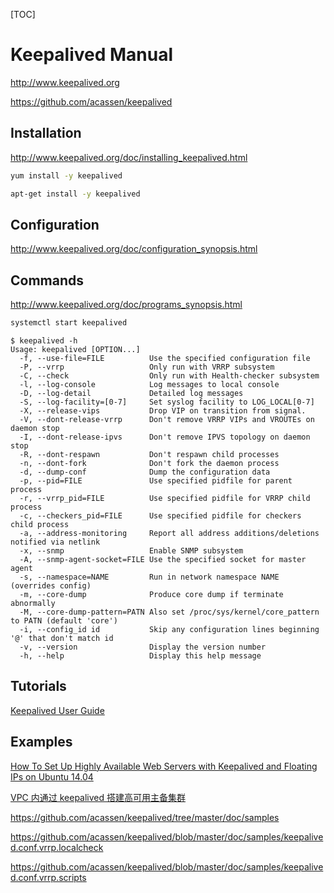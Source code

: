 [TOC]

# Keepalived Manual

http://www.keepalived.org

https://github.com/acassen/keepalived

## Installation

http://www.keepalived.org/doc/installing_keepalived.html

```bash
yum install -y keepalived
```

```bash
apt-get install -y keepalived
```

## Configuration

http://www.keepalived.org/doc/configuration_synopsis.html

## Commands

http://www.keepalived.org/doc/programs_synopsis.html

```bash
systemctl start keepalived
```

```
$ keepalived -h
Usage: keepalived [OPTION...]
  -f, --use-file=FILE          Use the specified configuration file
  -P, --vrrp                   Only run with VRRP subsystem
  -C, --check                  Only run with Health-checker subsystem
  -l, --log-console            Log messages to local console
  -D, --log-detail             Detailed log messages
  -S, --log-facility=[0-7]     Set syslog facility to LOG_LOCAL[0-7]
  -X, --release-vips           Drop VIP on transition from signal.
  -V, --dont-release-vrrp      Don't remove VRRP VIPs and VROUTEs on daemon stop
  -I, --dont-release-ipvs      Don't remove IPVS topology on daemon stop
  -R, --dont-respawn           Don't respawn child processes
  -n, --dont-fork              Don't fork the daemon process
  -d, --dump-conf              Dump the configuration data
  -p, --pid=FILE               Use specified pidfile for parent process
  -r, --vrrp_pid=FILE          Use specified pidfile for VRRP child process
  -c, --checkers_pid=FILE      Use specified pidfile for checkers child process
  -a, --address-monitoring     Report all address additions/deletions notified via netlink
  -x, --snmp                   Enable SNMP subsystem
  -A, --snmp-agent-socket=FILE Use the specified socket for master agent
  -s, --namespace=NAME         Run in network namespace NAME (overrides config)
  -m, --core-dump              Produce core dump if terminate abnormally
  -M, --core-dump-pattern=PATN Also set /proc/sys/kernel/core_pattern to PATN (default 'core')
  -i, --config_id id           Skip any configuration lines beginning '@' that don't match id
  -v, --version                Display the version number
  -h, --help                   Display this help message
```

## Tutorials

[Keepalived User Guide](http://www.keepalived.org/doc/)

## Examples

[How To Set Up Highly Available Web Servers with Keepalived and Floating IPs on Ubuntu 14.04](https://www.digitalocean.com/community/tutorials/how-to-set-up-highly-available-web-servers-with-keepalived-and-floating-ips-on-ubuntu-14-04)

[VPC 内通过 keepalived 搭建高可用主备集群](https://cloud.tencent.com/document/product/215/5850)

https://github.com/acassen/keepalived/tree/master/doc/samples

https://github.com/acassen/keepalived/blob/master/doc/samples/keepalived.conf.vrrp.localcheck

https://github.com/acassen/keepalived/blob/master/doc/samples/keepalived.conf.vrrp.scripts